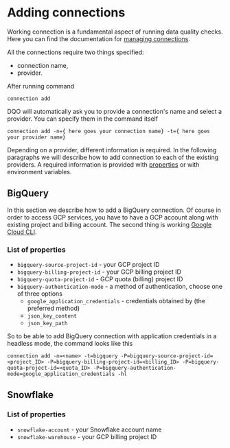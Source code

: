# Adding connections

Working connection is a fundamental aspect of running data quality checks. Here you can find the documentation for 
[managing connections](../commands/connection/connection.md).

All the connections require two things specified:

- connection name,
- provider.

After running command
```
connection add
```
DQO will automatically ask you to provide a connection's name and select a provider. You can specify them in the
command itself

```
connection add -n={ here goes your connection name} -t={ here goes your provider name}
```

Depending on a provider, different information is required. In the following paragraphs we will describe how to add 
connection to each of the existing providers.
A required information is provided with [properties]() or with environment variables.

## BigQuery

In this section we describe how to add a BigQuery connection. Of course in order to access GCP services, you have to 
have a GCP account along with existing project and billing account. The second thing is working
[Google Cloud CLI](https://cloud.google.com/sdk/docs/install).

### List of properties
- `bigquery-source-project-id` - your GCP project ID
- `bigquery-billing-project-id` - your GCP billing project ID
- `bigquery-quota-project-id` - GCP quota (billing) project ID
- `bigquery-authentication-mode` - a method of authentication, choose one of three options
    - `google_application_credentials` - credentials obtained by (the preferred method)
    - `json_key_content`
    - `json_key_path`
    
So to be able to add BigQuery connection with application credentials in a headless mode, the command looks like this

```
connection add -n=<name> -t=bigquery -P=bigquery-source-project-id=<project_ID> -P=bigquery-billing-project-id=<billing_ID> -P=bigquery-quota-project-id=<quota_ID> -P=bigquery-authentication-mode=google_application_credentials -hl
```
## Snowflake

### List of properties
- `snowflake-account` - your Snowflake account name
- `snowflake-warehouse` - your GCP billing project ID